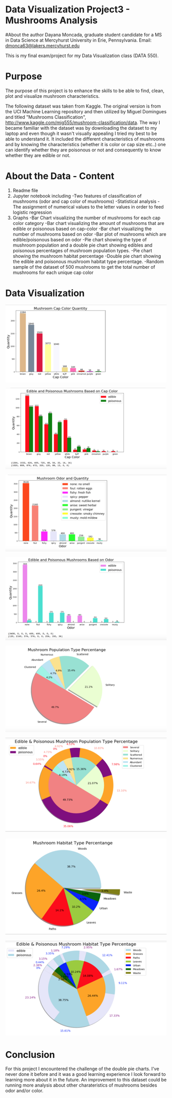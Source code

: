 # Data Visualization Project3 - Mushrooms Analysis

#About the author
Dayana Moncada, graduate student candidate for a MS in Data Science at Mercyhurst University in Erie, Pennsylvania. 
Email: dmonca63@lakers.mercyhurst.edu

This is my final exam/project for my Data Visualization class (DATA 550).

# Purpose
The purpose of this project is to enhance the skills to be able to find, clean, plot and visualize mushroom characteristics.

The following dataset was taken from Kaggle. The original version is from the UCI Machine Learning repository and then utilized by 
Miguel Domingues and titled "Mushrooms Classification", http://www.kaggle.com/mig555/mushroom-classification/data. The way I became 
familiar with the dataset was by downloading the dataset to my laptop and even though it wasn't visually appealing I tried my best 
to be able to understand it. It included the different characteristics of mushrooms and by knowing the characteristics (whether it is
color or cap size etc..) one can identify whether they are poisonous or not and consequently to know whether they are edible or not.

# About the Data - Content
1. Readme file
2. Jupyter notebook including 
-Two features of classification of mushrooms (odor and cap color of mushrooms)
-Statistical analysis
-The assignment of numerical values to the letter values in order to feed logistic regression
3. Graphs
-Bar Chart visualizing the number of mushrooms for each cap color category
-Bar chart visualizing the amount of mushrooms that are edible or poisonous based on cap-color
-Bar chart visualizing the number of mushrooms based on odor
-Bar plot of mushrooms which are edible/poisonous based on odor
-Pie chart showing the type of mushroom population and a double pie chart showing edibles and poisonous percentages of mushroom
population types.
-Pie chart showing the mushroom habitat percentage 
-Double pie chart showing the edible and poisonous mushroom habitat type percentage. 
-Random sample of the dataset of 500 mushrooms to get the total number of mushrooms for each unique cap color

# Data Visualization
![alt text](https://github.com/dmonca63/DataProject3/blob/master/Number1.png)

![alt text](https://github.com/dmonca63/DataProject3/blob/master/Number2.png)

![alt text](https://github.com/dmonca63/DataProject3/blob/master/Number3.png)

![alt text](https://github.com/dmonca63/DataProject3/blob/master/Number4.png)

![alt text](https://github.com/dmonca63/DataProject3/blob/master/Number5.png)

![alt text](https://github.com/dmonca63/DataProject3/blob/master/Number6.png)

![alt text](https://github.com/dmonca63/DataProject3/blob/master/Number7.png)

![alt text](https://github.com/dmonca63/DataProject3/blob/master/Number8.png)

# Conclusion
For this project I encountered the challenge of the double pie charts. I've never done it before and it was a good learning experience I 
look forward to learning more about it in the future. An improvement to this dataset could be running more analysis about other charateristics of mushrooms besides odor and/or color.
